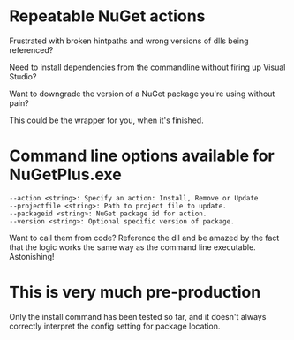 # Repeatable NuGet actions

Frustrated with broken hintpaths and wrong versions of dlls being referenced?

Need to install dependencies from the commandline without firing up Visual Studio?

Want to downgrade the version of a NuGet package you're using without pain?

This could be the wrapper for you, when it's finished.

# Command line options available for NuGetPlus.exe

    --action <string>: Specify an action: Install, Remove or Update
    --projectfile <string>: Path to project file to update.
    --packageid <string>: NuGet package id for action.
    --version <string>: Optional specific version of package.

Want to call them from code? Reference the dll and be amazed by the fact that the logic works the same way as the command line executable. Astonishing!

# This is very much pre-production

Only the install command has been tested so far, and it doesn't always correctly interpret the config setting for package location.